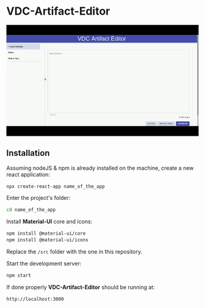 # VDC-Artifact-Editor

![](VDC_Editor.gif)

## Installation

Assuming nodeJS & npm is already installed on the machine, create a new react application:

```bash
npx create-react-app name_of_the_app
```

Enter the project's folder:

```bash
cd name_of_the_app
```

Install <b>Material-UI</b> core and icons:

```bash
npm install @material-ui/core
npm install @material-ui/icons
```

Replace the `/src` folder with the one in this repository.

Start the development server:

```bash
npm start
```

If done properly <b>VDC-Artifact-Editor</b> should be running at:
```bash
http://localhost:3000
```